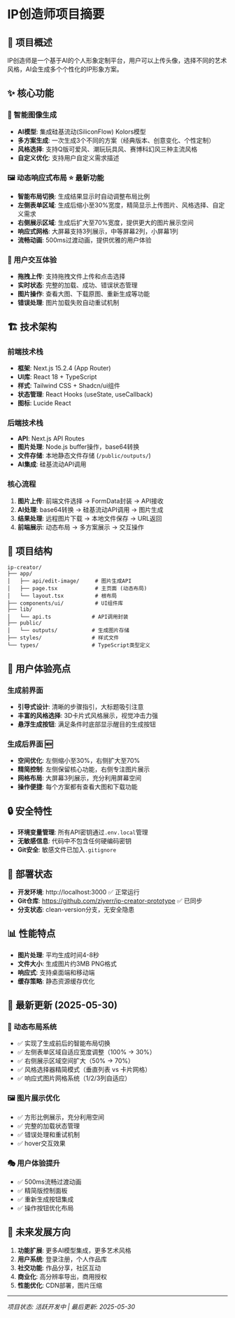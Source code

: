 # IP创造师项目摘要

## 🚀 项目概述
IP创造师是一个基于AI的个人形象定制平台，用户可以上传头像，选择不同的艺术风格，AI会生成多个个性化的IP形象方案。

## ✨ 核心功能

### 🎨 智能图像生成
- **AI模型**: 集成硅基流动(SiliconFlow) Kolors模型
- **多方案生成**: 一次生成3个不同的方案（经典版本、创意变化、个性定制）
- **风格选择**: 支持Q版可爱风、潮玩玩具风、赛博科幻风三种主流风格
- **自定义优化**: 支持用户自定义需求描述

### 🖼️ 动态响应式布局 ⭐ 最新功能
- **智能布局切换**: 生成结果显示时自动调整布局比例
- **左侧表单区域**: 生成后缩小至30%宽度，精简显示上传图片、风格选择、自定义需求
- **右侧展示区域**: 生成后扩大至70%宽度，提供更大的图片展示空间
- **响应式网格**: 大屏幕支持3列展示，中等屏幕2列，小屏幕1列
- **流畅动画**: 500ms过渡动画，提供优雅的用户体验

### 🔧 用户交互体验
- **拖拽上传**: 支持拖拽文件上传和点击选择
- **实时状态**: 完整的加载、成功、错误状态管理
- **图片操作**: 查看大图、下载原图、重新生成等功能
- **错误处理**: 图片加载失败自动重试机制

## 🏗️ 技术架构

### 前端技术栈
- **框架**: Next.js 15.2.4 (App Router)
- **UI库**: React 18 + TypeScript
- **样式**: Tailwind CSS + Shadcn/ui组件
- **状态管理**: React Hooks (useState, useCallback)
- **图标**: Lucide React

### 后端技术栈
- **API**: Next.js API Routes
- **图片处理**: Node.js buffer操作，base64转换
- **文件存储**: 本地静态文件存储 (`/public/outputs/`)
- **AI集成**: 硅基流动API调用

### 核心流程
1. **图片上传**: 前端文件选择 → FormData封装 → API接收
2. **AI处理**: base64转换 → 硅基流动API调用 → 图片生成
3. **结果处理**: 远程图片下载 → 本地文件保存 → URL返回
4. **前端展示**: 动态布局 → 多方案展示 → 交互操作

## 📁 项目结构

```
ip-creator/
├── app/
│   ├── api/edit-image/     # 图片生成API
│   ├── page.tsx            # 主页面 (动态布局)
│   └── layout.tsx          # 根布局
├── components/ui/          # UI组件库
├── lib/
│   └── api.ts             # API调用封装
├── public/
│   └── outputs/           # 生成图片存储
├── styles/                # 样式文件
└── types/                 # TypeScript类型定义
```

## 🎯 用户体验亮点

### 生成前界面
- **引导式设计**: 清晰的步骤指引，大标题吸引注意
- **丰富的风格选择**: 3D卡片式风格展示，视觉冲击力强
- **悬浮生成按钮**: 满足条件时底部显示醒目的生成按钮

### 生成后界面 🆕
- **空间优化**: 左侧缩小至30%，右侧扩大至70%
- **精简控制**: 左侧保留核心功能，右侧专注图片展示
- **网格布局**: 大屏幕3列展示，充分利用屏幕空间
- **操作便捷**: 每个方案都有查看大图和下载功能

## 🔒 安全特性
- **环境变量管理**: 所有API密钥通过`.env.local`管理
- **无敏感信息**: 代码中不包含任何硬编码密钥
- **Git安全**: 敏感文件已加入`.gitignore`

## 🚀 部署状态
- **开发环境**: http://localhost:3000 ✅ 正常运行
- **Git仓库**: https://github.com/ziyerr/ip-creator-prototype ✅ 已同步
- **分支状态**: clean-version分支，无安全隐患

## 📊 性能特点
- **图片处理**: 平均生成时间4-8秒
- **文件大小**: 生成图片约3MB PNG格式
- **响应式**: 支持桌面端和移动端
- **缓存策略**: 静态资源缓存优化

## 🔄 最新更新 (2025-05-30)

### 🎨 动态布局系统
- ✅ 实现了生成前后的智能布局切换
- ✅ 左侧表单区域自适应宽度调整（100% → 30%）
- ✅ 右侧展示区域空间扩大（50% → 70%）
- ✅ 风格选择器精简模式（垂直列表 vs 卡片网格）
- ✅ 响应式图片网格系统（1/2/3列自适应）

### 🖼️ 图片展示优化
- ✅ 方形比例展示，充分利用空间
- ✅ 完整的加载状态管理
- ✅ 错误处理和重试机制
- ✅ hover交互效果

### 🎭 用户体验提升
- ✅ 500ms流畅过渡动画
- ✅ 精简版控制面板
- ✅ 重新生成按钮集成
- ✅ 操作按钮优化布局

## 🎯 未来发展方向
1. **功能扩展**: 更多AI模型集成，更多艺术风格
2. **用户系统**: 登录注册，个人作品库
3. **社交功能**: 作品分享，社区互动
4. **商业化**: 高分辨率导出，商用授权
5. **性能优化**: CDN部署，图片压缩

---
*项目状态: 活跃开发中 | 最后更新: 2025-05-30* 